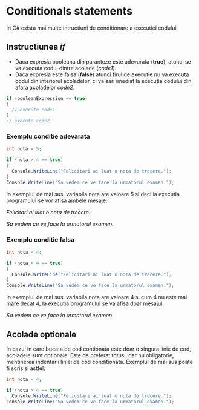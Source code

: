 # Conditionals statements

In C# exista mai multe intructiuni de conditionare a executiei codului.

## Instructiunea *if*

- Daca expresia booleana din paranteze este adevarata (**true**), atunci se va executa codul dintre acolade (*code1*).
- Daca expresia este falsa (**false**) atunci firul de executie nu va executa codul din interiorul acoladelor, ci va sari imediat la executia codului din afara acoladelor *code2*.

```c#
if (booleanExpression == true) 
{
  // execute code1
}
// execute code2
```

### Exemplu conditie adevarata


```c#
int nota = 5;

if (nota > 4 == true)
{
  Console.WriteLine("Felicitari ai luat o nota de trecere.");
}
Console.WriteLine("Sa vedem ce ve face la urmatorul examen.");

```

In exemplul de mai sus, variabila nota are valoare 5 si deci la executia programului se vor afisa ambele mesaje:

*Felicitari ai luat o nota de trecere.*

*Sa vedem ce ve face la urmatorul examen.*


### Exemplu conditie falsa


```c#
int nota = 4;

if (nota > 4 == true)
{
  Console.WriteLine("Felicitari ai luat o nota de trecere.");
}
Console.WriteLine("Sa vedem ce ve face la urmatorul examen.");

```

In exemplul de mai sus, variabila nota are valoare 4 si cum 4 nu este mai mare decat 4, la executia programului se va afisa doar mesajul:

*Sa vedem ce ve face la urmatorul examen.*

## Acolade optionale
In cazul in care bucata de cod contionata este doar o singura linie de cod, acoladele sunt optionale. Este de preferat totusi, dar nu obligatorie, mentinerea indentarii liniei de cod conditionata. Exemplul de mai sus poate fi scris si astfel:

```c#
int nota = 4;

if (nota > 4 == true)
  Console.WriteLine("Felicitari ai luat o nota de trecere.");
Console.WriteLine("Sa vedem ce ve face la urmatorul examen.");

```
